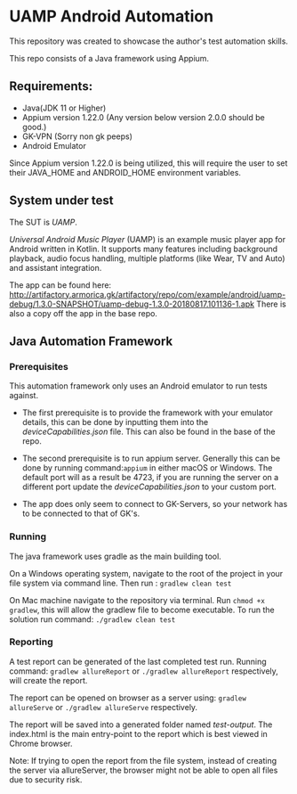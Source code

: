 # UAMP Android Automation

This repository was created to showcase the author's test automation skills.

This repo consists of a Java framework using Appium.

## Requirements:

- Java(JDK 11 or Higher)
- Appium version 1.22.0 (Any version below version 2.0.0 should be good.)
- GK-VPN (Sorry non gk peeps)
- Android Emulator

Since Appium version 1.22.0 is being utilized, this will require the user to set their JAVA_HOME and ANDROID_HOME environment variables.

## System under test

The SUT is _UAMP_.

_Universal Android Music Player_ (UAMP) is an example music player app for Android written in Kotlin. It supports many
features including background playback, audio focus handling, multiple platforms (like Wear, TV and Auto) and assistant
integration.

The app can be found
here: http://artifactory.armorica.gk/artifactory/repo/com/example/android/uamp-debug/1.3.0-SNAPSHOT/uamp-debug-1.3.0-20180817.101136-1.apk
There is also a copy off the app in the base repo.

## Java Automation Framework

### Prerequisites

This automation framework only uses an Android emulator to run tests against.

- The first prerequisite is to provide the framework with your emulator details, this can be done by inputting them into
  the _deviceCapabilities.json_ file. This can also be found in the base of the repo.

- The second prerequisite is to run appium server. Generally this can be done by running command:`appium` in either
  macOS or Windows. The default port will as a result be 4723, if you are running the server on a different port update
  the _deviceCapabilities.json_ to your custom port.

- The app does only seem to connect to GK-Servers, so your network has to be connected to that of GK's.

### Running

The java framework uses gradle as the main building tool.

On a Windows operating system, navigate to the root of the project in your file system via command line.
Then run :
`gradlew clean test`

On Mac machine navigate to the repository via terminal. Run `chmod +x gradlew`, this will allow the gradlew file to become executable. To run the solution run command:
`./gradlew clean test`

### Reporting

A test report can be generated of the last completed test run. Running command:
`gradlew allureReport` or `./gradlew allureReport` respectively, will create the report.

The report can be opened on browser as a server using: `gradlew allureServe` or `./gradlew allureServe` respectively.

The report will be saved into a generated folder named _test-output_. The
index.html is the main entry-point to the report which is best viewed in Chrome browser.

Note: If trying to open the report from the file system, instead of creating the server via allureServer, the browser
might not be able to open all files due to security risk.